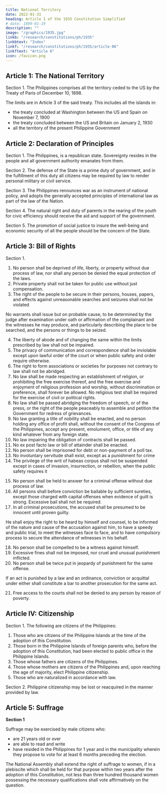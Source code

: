 ```yaml
---
title: National Territory
date: 2022-01-31
heading: Article 1 of the 1935 Constitution Simplified
# date: 1899-01-19
description: ""
image: "/graphics/1935.jpg"
linkb: "/research/constitutions/ph/1935"
linkbtext: "Index"
linkf: "/research/constitutions/ph/1935/article-06"
linkftext: "Article 6"
icon: /favicon.png
---
```


<!-- ## Preamble

The Filipino people, imploring the aid of Divine Providence, in order to establish a government that shall embody their ideals, conserve and develop the patrimony of the nation, promote the general welfare, and secure to themselves and their posterity the blessings of independence under a regime of justice, liberty, and democracy, do ordain and promulgate this Constitution. -->


## Article 1: The National Territory

Section 1. The Philippines comprises all the territory ceded to the US by the Treaty of Paris of December 10, 1898. 

The limits are in Article 3 of the said treaty. This includes all the islands in:
- the treaty concluded at Washington between the US and Spain on November 7, 1900
- the treaty concluded between the US and Britain on January 2, 1930
- all the territory of the present Philippine Government


## Article 2: Declaration of Principles

Section 1. The Philippines, is a republican state. Sovereignty resides in the people and all government authority emanates from them.

Section 2. The defense of the State is a prime duty of government, and in the fulfillment of this duty all citizens may be required by law to render personal military or civil service.

Section 3. The Philippines renounces war as an instrument of national policy, and adopts the generally accepted principles of international law as part of the law of the Nation.

Section 4. The natural right and duty of parents in the rearing of the youth for civic efficiency should receive the aid and support of the government.

Section 5. The promotion of social justice to insure the well-being and economic security of all the people should be the concern of the State.


## Article 3: Bill of Rights

Section 1. 

1. No person shall be deprived of life, liberty, or property without due process of law, nor shall any person be denied the equal protection of the laws.
2. Private property shall not be taken for public use without just compensation.
3. The right of the people to be secure in their persons, houses, papers, and effects against unreasonable searches and seizures shall not be violated

No warrants shall issue but on probable cause, to be determined by the judge after examination under oath or affirmation of the complainant and the witnesses he may produce, and particularly describing the place to be searched, and the persons or things to be seized.

4. The liberty of abode and of changing the same within the limits prescribed by law shall not be impaired.
5. The privacy of communication and correspondence shall be inviolable except upon lawful order of the court or when public safety and order require otherwise.
6. The right to form associations or societies for purposes not contrary to law shall not be abridged.
7. No law shall be made respecting an establishment of religion, or prohibiting the free exercise thereof, and the free exercise and enjoyment of religious profession and worship, without discrimination or preference, shall forever be allowed. No religious test shall be required for the exercise of civil or political rights.
8. No law shall be passed abridging the freedom of speech, or of the press, or the right of the people peaceably to assemble and petition the Government for redress of grievances.
9. No law granting a title of nobility shall be enacted, and no person holding any office of profit shall, without the consent of the Congress of the Philippines, accept any present, emolument, office, or title of any kind whatever from any foreign state.
10. No law impairing the obligation of contracts shall be passed.
11. No ex post facto law or bill of attainder shall be enacted.
12. No person shall be imprisoned for debt or non-payment of a poll tax.
13. No involuntary servitude shall exist, except as a punishment for crime<!--  whereof the party shall have been duly convicted. -->
14. The privilege of the writ of habeas corpus shall not be suspended except in cases of invasion, insurrection, or rebellion, when the public safety requires it
<!-- , in any of which events the same may be suspended wherever during such period the necessity for such suspension shall exist. -->
15. No person shall be held to answer for a criminal offense without due process of law.
16. All persons shall before conviction be bailable by sufficient sureties, except those charged with capital offenses when evidence of guilt is strong. Excessive bail shall not be required.
17. In all criminal prosecutions, the accused shall be presumed to be innocent until proven guilty. 

He shall enjoy the right to be heard by himself and counsel, to be informed of the nature and cause of the accusation against him, to have a speedy and public trial, to meet the witnesses face to face, and to have compulsory process to secure the attendance of witnesses in his behalf.

18. No person shall be compelled to be a witness against himself.
19. Excessive fines shall not be imposed, nor cruel and unusual punishment inflicted.
20. No person shall be twice put in jeopardy of punishment for the same offense.

If an act is punished by a law and an ordinance, conviction or acquittal under either shall constitute a bar to another prosecution for the same act.

21. Free access to the courts shall not be denied to any person by reason of poverty.

## Article IV: Citizenship

Section 1. The following are citizens of the Philippines:

1. Those who are citizens of the Philippine Islands at the time of the adoption of this Constitution.
2. Those born in the Philippine Islands of foreign parents who, before the adoption of this Constitution, had been elected to public office in the Philippine Islands.
3. Those whose fathers are citizens of the Philippines.
4. Those whose mothers are citizens of the Philippines and, upon reaching the age of majority, elect Philippine citizenship.
5. Those who are naturalized in accordance with law.

Section 2. Philippine citizenship may be lost or reacquired in the manner provided by law.


## Article 5: Suffrage

**Section 1**

Suffrage may be exercised by male citizens who:
- are 21 years old or over
- are able to read and write
- have resided in the Philippines for 1 year and in the municipality wherein they propose to vote for at least 6 months preceding the election. 

The National Assembly shall extend the right of suffrage to women, if in a plebiscite which shall be held for that purpose within two years after the adoption of this Constitution, not less than three hundred thousand women possessing the necessary qualifications shall vote affirmatively on the question.
